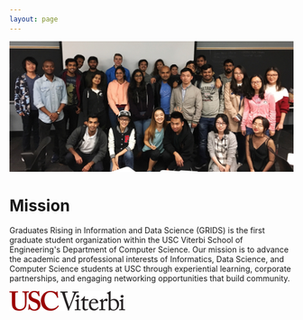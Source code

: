 ```yaml
---
layout: page
---
```


![alt-text](/assets/img/grids_group_photo.jpg "GRIDS group photo")
# Mission
Graduates Rising in Information and Data Science (GRIDS) is the first graduate student organization within the USC Viterbi School of Engineering's Department of Computer Science. Our mission is to advance the academic and professional interests of Informatics, Data Science, and Computer Science students at USC through experiential learning, corporate partnerships, and engaging networking opportunities that build community.

![alt-text](/assets/img/usc_viterbi_logo.png "USC Viterbi")